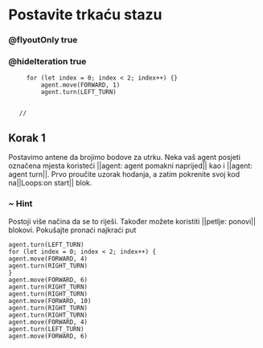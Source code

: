 # Postavite trkaću stazu
### @flyoutOnly true
### @hideIteration true


``` ghost
     for (let index = 0; index < 2; index++) {}
         agent.move(FORWARD, 1)
         agent.turn(LEFT_TURN)
     
```

```template
   //     
```

## Korak 1
Postavimo antene da brojimo bodove za utrku. Neka vaš agent posjeti označena mjesta koristeći ||agent: agent pomakni naprijed|| kao i ||agent: agent turn||. Prvo proučite uzorak hodanja, a zatim pokrenite svoj kod na||Loops:on start|| blok.

### ~ Hint 
Postoji više načina da se to riješi. Također možete koristiti ||petlje: ponovi|| blokovi. Pokušajte pronaći najkraći put

```  blocks
agent.turn(LEFT_TURN)
for (let index = 0; index < 2; index++) {
agent.move(FORWARD, 4)
agent.turn(RIGHT_TURN)
}
agent.move(FORWARD, 6)
agent.turn(RIGHT_TURN)
agent.turn(RIGHT_TURN)
agent.move(FORWARD, 10)
agent.turn(RIGHT_TURN)
agent.turn(RIGHT_TURN)
agent.move(FORWARD, 4)
agent.turn(LEFT_TURN)
agent.move(FORWARD, 6)


```

